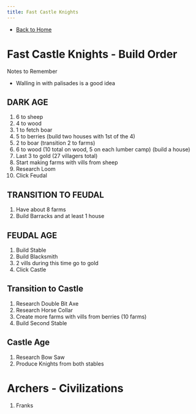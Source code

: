 ```yaml
---
title: Fast Castle Knights
---
```

 
 - [Back to Home](README.md)

# Fast Castle Knights - Build Order

Notes to Remember
- Walling in with palisades is a good idea


## DARK AGE
1. 6 to sheep
2. 4 to wood
3. 1 to fetch boar
4. 5 to berries (build two houses with 1st of the 4)
5. 2 to boar (transition 2 to farms)
6. 6 to wood (10 total on wood, 5 on each lumber camp) (build a house)
7. Last 3 to gold (27 villagers total)
8. Start making farms with vills from sheep
9. Research Loom
10. Click Feudal

## TRANSITION TO FEUDAL

1. Have about 8 farms
2. Build Barracks and at least 1 house

## FEUDAL AGE
1. Build Stable
2. Build Blacksmith
3. 2 vills during this time go to gold
4. Click Castle

## Transition to Castle

1. Research Double Bit Axe
2. Research Horse Collar
3. Create more farms with vills from berries  (10 farms)
4. Build Second Stable

## Castle Age

1. Research Bow Saw
2. Produce Knights from both stables

# Archers - Civilizations
1. Franks
